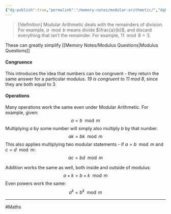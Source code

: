 ```yaml
---
{"dg-publish":true,"permalink":"/memory-notes/modular-arithmetic/","dgPassFrontmatter":true}
---
```



> [!definition]
> Modular Arithmetic deals with the remainders of division.
> For example, $a \mod{b}$ means divide $\frac{a}{b}$, and discard everything that isn’t the remainder.
> For example, $11\mod{8} = 3$.

These can greatly simplify [[Memory Notes/Modulus Questions\|Modulus Questions]]

#### Congruence

This introduces the idea that numbers can be congruent - they return the same answer for a particular modulus.
*19 is congruent to 11 mod 8*, since they are both equal to 3.


#### Operations

Many operations work the same even under Modular Arithmetic.
For example, given:
$$a = b\mod m$$
Multiplying $a$ by some number will simply also multiply $b$ by that number.
$$ak = bk \mod m$$
This also applies multiplying two modular statements - if $a = b\mod m$ and $c = d \mod m$:
$$ac = bd \mod m$$

Addition works the same as well, both inside and outside of modulus:
$$ a + k = b + k \mod m$$
Even powers work the same:
$$a^k = b^k \mod m$$



---


#Maths